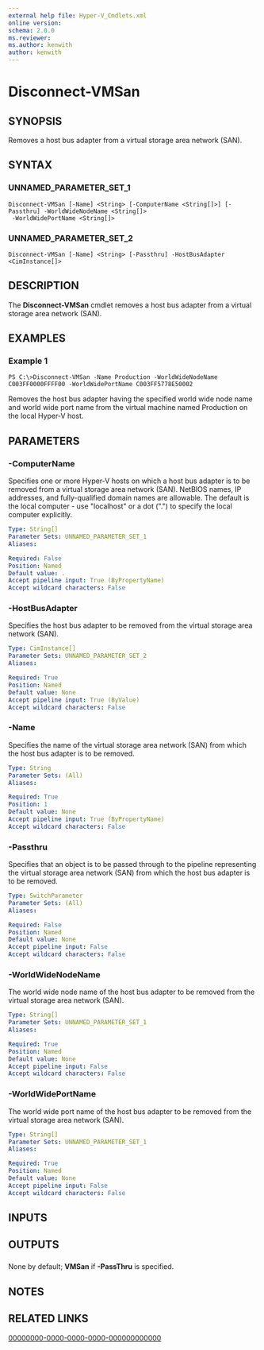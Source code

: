 ```yaml
---
external help file: Hyper-V_Cmdlets.xml
online version: 
schema: 2.0.0
ms.reviewer:
ms.author: kenwith
author: kenwith
---
```


# Disconnect-VMSan

## SYNOPSIS
Removes a host bus adapter from a virtual storage area network (SAN).

## SYNTAX

### UNNAMED_PARAMETER_SET_1
```
Disconnect-VMSan [-Name] <String> [-ComputerName <String[]>] [-Passthru] -WorldWideNodeName <String[]>
 -WorldWidePortName <String[]>
```

### UNNAMED_PARAMETER_SET_2
```
Disconnect-VMSan [-Name] <String> [-Passthru] -HostBusAdapter <CimInstance[]>
```

## DESCRIPTION
The **Disconnect-VMSan** cmdlet removes a host bus adapter from a virtual storage area network (SAN).

## EXAMPLES

### Example 1
```
PS C:\>Disconnect-VMSan -Name Production -WorldWideNodeName C003FF0000FFFF00 -WorldWidePortName C003FF5778E50002
```

Removes the host bus adapter having the specified world wide node name and world wide port name from the virtual machine named Production on the local Hyper-V host.

## PARAMETERS

### -ComputerName
Specifies one or more Hyper-V hosts on which a host bus adapter is to be removed from a virtual storage area network (SAN).
NetBIOS names, IP addresses, and fully-qualified domain names are allowable.
The default is the local computer - use "localhost" or a dot (".") to specify the local computer explicitly.

```yaml
Type: String[]
Parameter Sets: UNNAMED_PARAMETER_SET_1
Aliases: 

Required: False
Position: Named
Default value: .
Accept pipeline input: True (ByPropertyName)
Accept wildcard characters: False
```

### -HostBusAdapter
Specifies the host bus adapter to be removed from the virtual storage area network (SAN).

```yaml
Type: CimInstance[]
Parameter Sets: UNNAMED_PARAMETER_SET_2
Aliases: 

Required: True
Position: Named
Default value: None
Accept pipeline input: True (ByValue)
Accept wildcard characters: False
```

### -Name
Specifies the name of the virtual storage area network (SAN) from which the host bus adapter is to be removed.

```yaml
Type: String
Parameter Sets: (All)
Aliases: 

Required: True
Position: 1
Default value: None
Accept pipeline input: True (ByPropertyName)
Accept wildcard characters: False
```

### -Passthru
Specifies that an object is to be passed through to the pipeline representing the virtual storage area network (SAN) from which the host bus adapter is to be removed.

```yaml
Type: SwitchParameter
Parameter Sets: (All)
Aliases: 

Required: False
Position: Named
Default value: None
Accept pipeline input: False
Accept wildcard characters: False
```

### -WorldWideNodeName
The world wide node name of the host bus adapter to be removed from the virtual storage area network (SAN).

```yaml
Type: String[]
Parameter Sets: UNNAMED_PARAMETER_SET_1
Aliases: 

Required: True
Position: Named
Default value: None
Accept pipeline input: False
Accept wildcard characters: False
```

### -WorldWidePortName
The world wide port name of the host bus adapter to be removed from the virtual storage area network (SAN).

```yaml
Type: String[]
Parameter Sets: UNNAMED_PARAMETER_SET_1
Aliases: 

Required: True
Position: Named
Default value: None
Accept pipeline input: False
Accept wildcard characters: False
```

## INPUTS

## OUTPUTS

### 
None by default; **VMSan** if **-PassThru** is specified.

## NOTES

## RELATED LINKS

[00000000-0000-0000-0000-000000000000](00000000-0000-0000-0000-000000000000)

